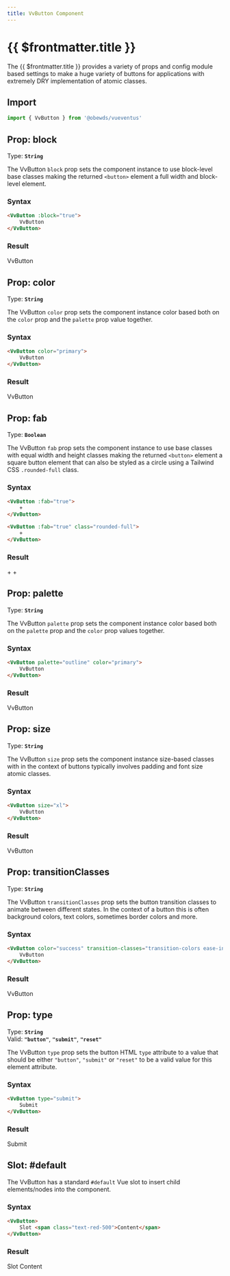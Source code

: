 ```yaml
---
title: VvButton Component
---
```


<script setup>
    import { VvButton } from '../../../src/index'
</script>



# {{ $frontmatter.title }}

The {{ $frontmatter.title }} provides a variety of props and config module based settings to make a huge variety of buttons for applications with extremely DRY implementation of atomic classes.





## Import

```javascript
import { VvButton } from '@obewds/vueventus'
```





## Prop: block

Type: **`String`**

The VvButton `block` prop sets the component instance to use block-level base classes making the returned `<button>` element a full width and block-level element.

### Syntax

```html
<VvButton :block="true">
    VvButton
</VvButton>
```

### Result

<div class="w-full py-4">
    <VvButton :block="true">
        VvButton
    </VvButton>
</div>





## Prop: color

Type: **`String`**

The VvButton `color` prop sets the component instance color based both on the `color` prop and the `palette` prop value together.

### Syntax

```html
<VvButton color="primary">
    VvButton
</VvButton>
```

### Result

<div class="w-full py-4">
    <VvButton color="primary">
        VvButton
    </VvButton>
</div>





## Prop: fab

Type: **`Boolean`**

The VvButton `fab` prop sets the component instance to use base classes with equal width and height classes making the returned `<button>` element a square button element that can also be styled as a circle using a Tailwind CSS `.rounded-full` class.

### Syntax

```html
<VvButton :fab="true">
    +
</VvButton>

<VvButton :fab="true" class="rounded-full">
    +
</VvButton>
```

### Result

<div class="w-full py-4">
    <VvButton :fab="true">
        +
    </VvButton>
    <VvButton :fab="true" class="rounded-full">
        +
    </VvButton>
</div>





## Prop: palette

Type: **`String`**

The VvButton `palette` prop sets the component instance color based both on the `palette` prop and the `color` prop values together.

### Syntax

```html
<VvButton palette="outline" color="primary">
    VvButton
</VvButton>
```

### Result

<div class="w-full py-4">
    <VvButton palette="outline" color="primary" class="border-solid">
        VvButton
    </VvButton>
</div>





## Prop: size

Type: **`String`**

The VvButton `size` prop sets the component instance size-based classes with in the context of buttons typically involves padding and font size atomic classes.

### Syntax

```html
<VvButton size="xl">
    VvButton
</VvButton>
```

### Result

<div class="w-full py-4">
    <VvButton size="xl">
        VvButton
    </VvButton>
</div>





## Prop: transitionClasses

Type: **`String`**

The VvButton `transitionClasses` prop sets the button transition classes to animate between different states. In the context of a button this is often background colors, text colors, sometimes border colors and more.

### Syntax

```html
<VvButton color="success" transition-classes="transition-colors ease-in duration-1000">
    VvButton
</VvButton>
```

### Result

<div class="w-full py-4">
    <VvButton color="success" transition-classes="transition-colors ease-in duration-1000">
        VvButton
    </VvButton>
</div>





## Prop: type

Type: **`String`**  
Valid: **`"button"`**, **`"submit"`**, **`"reset"`**

The VvButton `type` prop sets the button HTML `type` attribute to a value that should be either `"button"`, `"submit"` or `"reset"` to be a valid value for this element attribute.

### Syntax

```html
<VvButton type="submit">
    Submit
</VvButton>
```

### Result

<div class="w-full py-4">
    <VvButton type="submit">
        Submit
    </VvButton>
</div>





## Slot: #default

The VvButton has a standard `#default` Vue slot to insert child elements/nodes into the component.

### Syntax

```html
<VvButton>
    Slot <span class="text-red-500">Content</span>
</VvButton>
```

### Result

<div class="w-full py-4">
    <VvButton>
        Slot <span class="text-red-500">Content</span>
    </VvButton>
</div>


